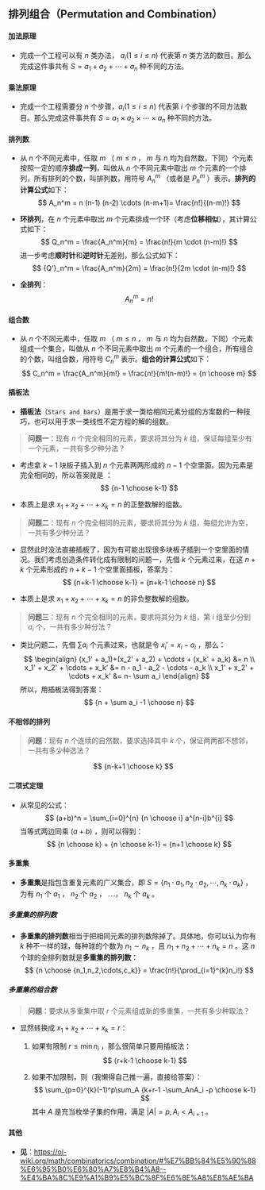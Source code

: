 ## 排列组合（Permutation and Combination）

#### 加法原理

- 完成一个工程可以有 $n$ 类办法， $a_i(1 \leq i \leq n)$ 代表第 $n$ 类方法的数目。那么完成这件事共有 $S=a_1+a_2+ \cdots + a_n$ 种不同的方法。

#### 乘法原理

- 完成一个工程需要分 $n$ 个步骤，$a_i(1 \leq i \leq n)$ 代表第 $i$ 个步骤的不同方法数目。那么完成这件事共有 $S=a_1 \times a_2 \times \cdots \times a_n$ 种不同的方法。

#### 排列数

- 从 $n$ 个不同元素中，任取 $m$ （ $m \leq n$ ， $m$ 与 $n$ 均为自然数，下同）个元素按照一定的顺序**排成一列**，叫做从 $n$ 个不同元素中取出 $m$ 个元素的一个排列，所有排列的个数，叫排列数，用符号 $A_n^m$ （或者是 $P_n^m$ ）表示。**排列的计算公式**如下：
  $$
  A_n^m = n (n-1) (n-2) \cdots (n-m+1)= \frac{n!}{(n-m)!}
  $$

- **环排列**，在 $n$ 个元素中取出 $m$ 个元素排成一个环（考虑**位移相似**），其计算公式如下：
  $$
  Q_n^m = \frac{A_n^m}{m} = \frac{n!}{m \cdot (n-m)!}
  $$
  进一步考虑**顺时针**和**逆时针**无差别，那么公式如下：
  $$
  {Q'}_n^m = \frac{A_n^m}{2m} = \frac{n!}{2m \cdot (n-m)!}
  $$

- **全排列**：
  $$
  A_n^m = n!
  $$

#### 组合数

- 从 $n$ 个不同元素中，任取 $m$ （ $m \leq n$ ， $m$ 与 $n$ 均为自然数，下同）个元素组成一个集合，叫做从 $n$ 个不同元素中取出 $m$ 个元素的一个组合，所有组合的个数，叫组合数，用符号 $C_n^m$ 表示。**组合的计算公式**如下：
  $$
  C_n^m = \frac{A_n^m}{m!} = \frac{n!}{m!(n-m)!} = {n \choose m}
  $$

#### 插板法

- **插板法**（`Stars and bars`）是用于求一类给相同元素分组的方案数的一种技巧，也可以用于求一类线性不定方程的解的组数。

> **问题一**：现有 $n$ 个完全相同的元素，要求将其分为 $k$ 组，保证每组至少有一个元素，一共有多少种分法？

- 考虑拿 $k-1$ 块板子插入到 $n$ 个元素两两形成的 $n-1$ 个空里面。因为元素是完全相同的，所以答案就是 ：
  $$
  {n-1 \choose k-1}
  $$

- 本质上是求 $x_1 + x_2 + \cdots + x_k = n$ 的正整数解的组数。

> **问题二**：现有 $n$ 个完全相同的元素，要求将其分为 $k$ 组，每组允许为空，一共有多少种分法？

- 显然此时没法直接插板了，因为有可能出现很多块板子插到一个空里面的情况。我们考虑创造条件转化成有限制的问题一，先借 $k$ 个元素过来，在这 $n+k$ 个元素形成的 $n+k-1$ 个空里面插板，答案为：
  $$
  {n+k-1 \choose k-1} = {n+k-1 \choose n}
  $$

- 本质上是求 $x_1 + x_2 + \cdots + x_k = n$ 的非负整数解的组数。

> **问题三**：现有 $n$ 个完全相同的元素，要求将其分为 $k$ 组，第 $i$ 组至少分到 $a_i$ 个，一共有多少种分法？

- 类比问题二，先借 $\sum a_i$ 个元素过来，也就是令 $x_i' = x_i - a_i$ ，那么：
  $$
  \begin{align}
  (x_1' + a_1)+(x_2' + a_2) + \cdots + (x_k' + a_k) &= n \\
  x_1' + x_2' + \cdots + x_k' &= n - a_1 - a_2 - \cdots - a_k \\
  x_1' + x_2' + \cdots + x_k' &= n- \sum a_i
  \end{align}
  $$
  所以，用插板法得到答案：
  $$
  {n + \sum a_i -1 \choose n}
  $$

#### 不相邻的排列

> **问题**：现有 $n$ 个连续的自然数，要求选择其中 $k$ 个，保证两两都不想邻，一共有多少种选法？

$$
{n-k+1 \choose k}
$$

#### 二项式定理

- 从常见的公式：
  $$
  (a+b)^n = \sum_{i=0}^{n} {n \choose i} a^{n-i}b^{i}
  $$
  当等式两边同乘 $(a+b)$ ，则可以得到：
  $$
  {n \choose k} + {n \choose k-1} = {n+1 \choose k}
  $$

#### 多重集

- **多重集**是指包含重复元素的广义集合，即 $S = \{n_1 \cdot a_1, n_2 \cdot a_2, \cdots, n_k \cdot a_k\}$ ，为有 $n_1$ 个 $a_1$ ， $n_2$ 个 $a_2$ ， $\cdots$， $n_k$ 个 $a_k$ 。

##### 多重集的排列数

- **多重集的排列数**相当于把相同元素的排列数除掉了。具体地，你可以认为你有 $k$ 种不一样的球，每种球的个数为 $n_1 \sim n_k$ ，且 $n_1 + n_2 + \cdots + n_k = n$ 。这 $n$ 个球的全排列数就是**多重集的排列数**：
  $$
  {n \choose {n_1,n_2,\cdots,c_k}} = \frac{n!}{\prod_{i=1}^{k}n_i!}
  $$

##### 多重集的组合数

> **问题**：要求从多重集中取 $r$ 个元素组成新的多重集，一共有多少种取法？

- 显然转换成 $x_1 + x_2 + \cdots + x_k = r$：

  1. 如果有限制 $r \leq \min n_i$ ，那么很简单只要用插板法：
     $$
     {r+k-1 \choose k-1}
     $$

  2. 如果不加限制，则（我懒得自己推一遍，直接给答案）：
     $$
     \sum_{p=0}^{k}(-1)^p\sum_A {k+r-1 -\sum_AnA_i -p \choose k-1}
     $$
     其中 $A$ 是充当枚举子集的作用，满足 $|A| = p, A_i < A_{i+1}$ 。

#### 其他

- **见**：https://oi-wiki.org/math/combinatorics/combination/#%E7%BB%84%E5%90%88%E6%95%B0%E6%80%A7%E8%B4%A8--%E4%BA%8C%E9%A1%B9%E5%BC%8F%E6%8E%A8%E8%AE%BA